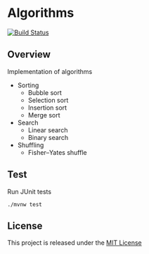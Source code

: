 # Algorithms
[![Build Status](https://travis-ci.org/nmuzychuk/algorithms.svg?branch=master)](https://travis-ci.org/nmuzychuk/algorithms)

## Overview
Implementation of algorithms
- Sorting
    - Bubble sort
    - Selection sort
    - Insertion sort
    - Merge sort
- Search
    - Linear search
    - Binary search
- Shuffling
    - Fisher–Yates shuffle

## Test
Run JUnit tests
```
./mvnw test
```

## License
This project is released under the [MIT License](LICENSE.txt)
